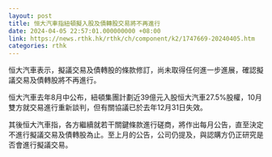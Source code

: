 ```yaml
---
layout: post
title: 恒大汽車指紐頓擬入股及債轉股交易將不再進行
date: 2024-04-05 22:57:01.000000000 +08:00
link: https://news.rthk.hk/rthk/ch/component/k2/1747669-20240405.htm
categories: rthk
---
```


恒大汽車表示，擬議交易及債轉股的條款修訂，尚未取得任何進一步進展，確認擬議交易及債轉股將不再進行。

恒大汽車去年8月中公布，紐頓集團計劃近39億元入股恒大汽車27.5%股權，10月雙方就交易進行重新談判，但有關協議已於去年12月31日失效。

其後恒大汽車指，各方繼續就若干關鍵條款進行磋商，將作出每月公告，直至決定不進行擬議交易及債轉股為止。至上月的公告，公司仍提及，與認購方仍正研究是否會進行擬議交易。
